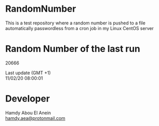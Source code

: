 # RandomNumber    
This is a test repository where a random number is pushed to a file automatically passwordless from a cron job in my Linux CentOS server    
# Random Number of the last run   
20666
      
Last update (GMT +1)    
11/02/20 08:00:01
# Developer    
Hamdy Abou El Anein   
hamdy.aea@protonmail.com
